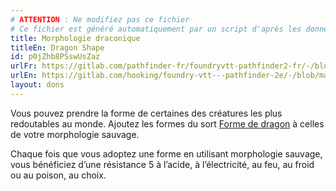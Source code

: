 ```yaml
---
# ATTENTION : Ne modifiez pas ce fichier
# Ce fichier est généré automatiquement par un script d'après les données du module Foundry VTT officiel et de sa traduction
title: Morphologie draconique
titleEn: Dragon Shape
id: p0jZhb8PSswUsZaz
urlFr: https://gitlab.com/pathfinder-fr/foundryvtt-pathfinder2-fr/-/blob/master/data/feats/p0jZhb8PSswUsZaz.htm
urlEn: https://gitlab.com/hooking/foundry-vtt---pathfinder-2e/-/blob/master/packs/data/feats.db/dragon-shape.json
layout: dons
---
```

Vous pouvez prendre la forme de certaines des créatures les plus redoutables au monde. Ajoutez les formes du sort [Forme de dragon](../sorts/forme-de-dragon.html) à celles de votre morphologie sauvage.

Chaque fois que vous adoptez une forme en utilisant morphologie sauvage, vous bénéficiez d’une résistance 5 à l’acide, à l’électricité, au feu, au froid ou au poison, au choix.
